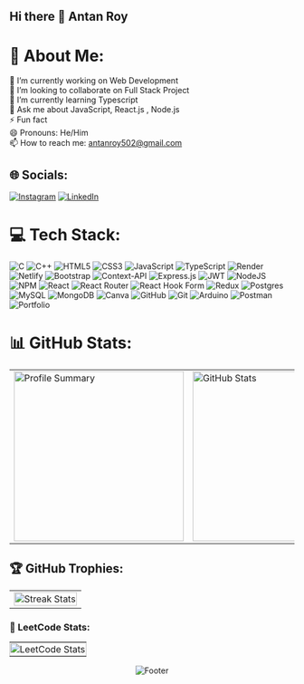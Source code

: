 ## Hi there 👋 Antan Roy

# 💫 About Me:
🔭 I’m currently working on Web Development<br>👯 I’m looking to collaborate on Full Stack Project<br>🌱 I’m currently learning Typescript<br>💬 Ask me about JavaScript, React.js , Node.js<br>⚡ Fun fact <br>😄 Pronouns: He/Him<br>📫 How to reach me: antanroy502@gmail.com


## 🌐 Socials:
[![Instagram](https://img.shields.io/badge/Instagram-%23E4405F.svg?logo=Instagram&logoColor=white)](https://instagram.com/antan.r_) [![LinkedIn](https://img.shields.io/badge/LinkedIn-%230077B5.svg?logo=linkedin&logoColor=white)](https://linkedin.com/in/antanroy) 

# 💻 Tech Stack:
![C](https://img.shields.io/badge/c-%2300599C.svg?style=flat&logo=c&logoColor=white) ![C++](https://img.shields.io/badge/c++-%2300599C.svg?style=flat&logo=c%2B%2B&logoColor=white) ![HTML5](https://img.shields.io/badge/html5-%23E34F26.svg?style=flat&logo=html5&logoColor=white) ![CSS3](https://img.shields.io/badge/css3-%231572B6.svg?style=flat&logo=css3&logoColor=white) ![JavaScript](https://img.shields.io/badge/javascript-%23323330.svg?style=flat&logo=javascript&logoColor=%23F7DF1E) ![TypeScript](https://img.shields.io/badge/typescript-%23007ACC.svg?style=flat&logo=typescript&logoColor=white) ![Render](https://img.shields.io/badge/Render-%46E3B7.svg?style=flat&logo=render&logoColor=white) ![Netlify](https://img.shields.io/badge/netlify-%23000000.svg?style=flat&logo=netlify&logoColor=#00C7B7) ![Bootstrap](https://img.shields.io/badge/bootstrap-%238511FA.svg?style=flat&logo=bootstrap&logoColor=white) ![Context-API](https://img.shields.io/badge/Context--Api-000000?style=flat&logo=react) ![Express.js](https://img.shields.io/badge/express.js-%23404d59.svg?style=flat&logo=express&logoColor=%2361DAFB) ![JWT](https://img.shields.io/badge/JWT-black?style=flat&logo=JSON%20web%20tokens) ![NodeJS](https://img.shields.io/badge/node.js-6DA55F?style=flat&logo=node.js&logoColor=white) ![NPM](https://img.shields.io/badge/NPM-%23CB3837.svg?style=flat&logo=npm&logoColor=white) ![React](https://img.shields.io/badge/react-%2320232a.svg?style=flat&logo=react&logoColor=%2361DAFB) ![React Router](https://img.shields.io/badge/React_Router-CA4245?style=flat&logo=react-router&logoColor=white) ![React Hook Form](https://img.shields.io/badge/React%20Hook%20Form-%23EC5990.svg?style=flat&logo=reacthookform&logoColor=white) ![Redux](https://img.shields.io/badge/redux-%23593d88.svg?style=flat&logo=redux&logoColor=white) ![Postgres](https://img.shields.io/badge/postgres-%23316192.svg?style=flat&logo=postgresql&logoColor=white) ![MySQL](https://img.shields.io/badge/mysql-4479A1.svg?style=flat&logo=mysql&logoColor=white) ![MongoDB](https://img.shields.io/badge/MongoDB-%234ea94b.svg?style=flat&logo=mongodb&logoColor=white) ![Canva](https://img.shields.io/badge/Canva-%2300C4CC.svg?style=flat&logo=Canva&logoColor=white) ![GitHub](https://img.shields.io/badge/github-%23121011.svg?style=flat&logo=github&logoColor=white) ![Git](https://img.shields.io/badge/git-%23F05033.svg?style=flat&logo=git&logoColor=white) ![Arduino](https://img.shields.io/badge/-Arduino-00979D?style=flat&logo=Arduino&logoColor=white) ![Postman](https://img.shields.io/badge/Postman-FF6C37?style=flat&logo=postman&logoColor=white) ![Portfolio](https://img.shields.io/badge/Portfolio-%23000000.svg?style=flat&logo=firefox&logoColor=#FF7139)
# 📊 GitHub Stats:

<table width="100%" align="center">
<tr>
<td>
  <img width="300em" src="https://github-readme-stats.vercel.app/api?username=antan2002&theme=tokyonight&hide_border=false&include_all_commits=false&count_private=false" alt="Profile Summary">
</td>
<td>
  <img width="300em" src="https://github-readme-streak-stats.herokuapp.com/?user=antan2002&theme=tokyonight&hide_border=false" alt="GitHub Stats"/>
</td>
<td>
  <img width="300em" src="https://github-readme-stats.vercel.app/api/top-langs/?username=antan2002&theme=tokyonight&hide_border=false&include_all_commits=false&count_private=false&layout=compact" alt="Streak Stats"/>
</td>
</tr>
</table>

## 🏆 GitHub Trophies:
<table width="100%" align="center">
<tr>
  <td>
  <img width="100%" src="https://github-profile-trophy.vercel.app/?username=antan2002&theme=tokyonight&no-frame=false&no-bg=false&margin-w=4" alt="Streak Stats"/>
</td>
</tr>
</table>

### 📌 LeetCode Stats:
<table width="100%" align="center">
  <tr>
    <td align="center" style="padding: 0;">
      <img src="https://leetcard.jacoblin.cool/antanroy?theme=dark&font=Zen%20Maru%20Gothic&ext=heatmap" alt="LeetCode Stats" style="width: 100%; display: block;">
    </td>
  </tr>
</table>

<p align="center">
  <img src="https://capsule-render.vercel.app/api?type=waving&height=300&color=gradient&text=Namaste%20🙏🏾&section=footer&reversal=false&textBg=false&animation=fadeIn&fontSize=41&stroke=00FFG12&descAlign=52&descAlignY=74&descSize=15" alt="Footer"/>
</p>
